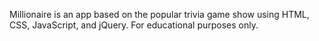 Millionaire is an app based on the popular trivia game show using HTML, CSS, JavaScript, and jQuery. For educational purposes only.
